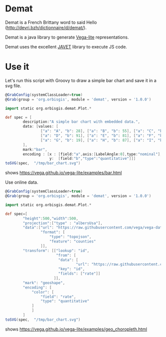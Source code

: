 # Demat



Demat is a French Brittany word to said Hello (http://devri.bzh/dictionnaire/d/demat/).

Demat is a java library to generate [Vega-lite](https://vega.github.io/vega-lite/) representations.

Demat uses the excellent [JAVET](https://github.com/caoccao/Javet) library to execute JS code.


# Use it

Let's run this script with Groovy to draw a simple bar chart and save it in a svg file.

```groovy
@GrabConfig(systemClassLoader=true)
@Grab(group = 'org.orbisgis', module = 'demat', version = '1.0.0')

import static org.orbisgis.demat.Plot.*

def spec = [
        description:"A simple bar chart with embedded data.",
        data: [values: [
                ["a": "A", "b": 28], ["a": "B", "b": 55], ["a": "C", "b": 43],
                ["a": "D", "b": 91], ["a": "E", "b": 81], ["a": "F", "b": 53],
                ["a": "G", "b": 19], ["a": "H", "b": 87], ["a": "I", "b": 52]]
        ],
        mark:"bar",
        encoding : [x : [field:"a",axis:[LabelAngle:0],type:"nominal"],
                    y:  [field:"b","type":"quantitative"]]]
toSVG(spec,  "/tmp/bar_chart.svg")
```

shows https://vega.github.io/vega-lite/examples/bar.html

Use online data.

```groovy
@GrabConfig(systemClassLoader=true)
@Grab(group = 'org.orbisgis', module = 'demat', version = '1.0.0')

import static org.orbisgis.demat.Plot.*

def spec=[
        "height":500,"width":500,
        "projection":["type" : "albersUsa"],
        "data":["url": "https://raw.githubusercontent.com/vega/vega-datasets/refs/heads/main/data/us-10m.json",
                "format": [
                    "type": "topojson",
                    "feature": "counties"
                ]],
        "transform": [["lookup": "id",
                       "from": [
                        "data": [
                                "url": "https://raw.githubusercontent.com/vega/vega-datasets/refs/heads/main/data/unemployment.tsv"],
                        "key": "id",
                        "fields": ["rate"]]
                      ]],
        "mark": "geoshape",
        "encoding": [
            "color": [
                "field": "rate",
                "type": "quantitative"
            ]
            ]
        ]
toSVG(spec,  "/tmp/bar_chart.svg")
```
shows https://vega.github.io/vega-lite/examples/geo_choropleth.html
